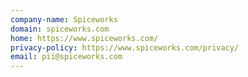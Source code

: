 ```yaml
---
company-name: Spiceworks
domain: spiceworks.com
home: https://www.spiceworks.com/
privacy-policy: https://www.spiceworks.com/privacy/
email: pii@spiceworks.com
---
```




